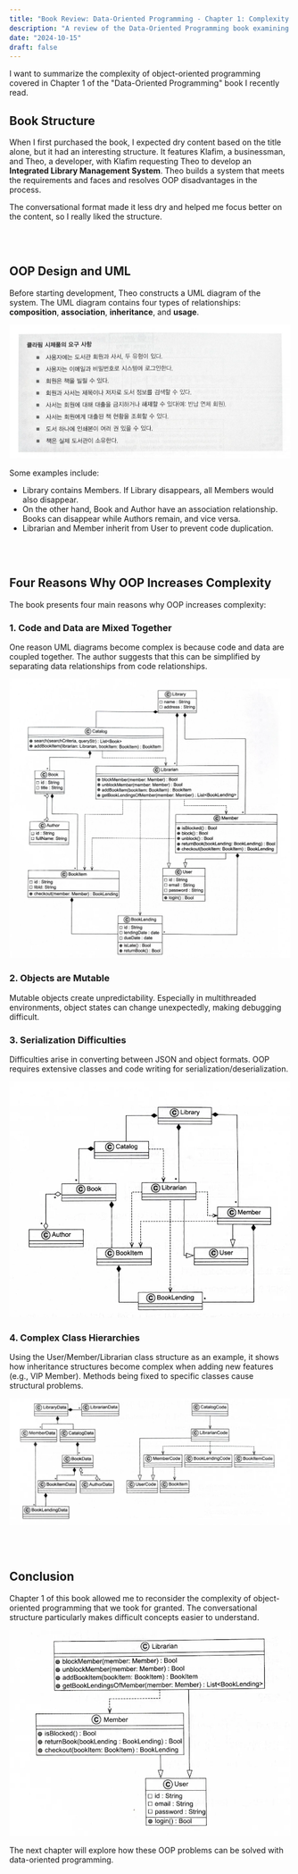 ```yaml
---
title: "Book Review: Data-Oriented Programming - Chapter 1: Complexity of Object-Oriented Programming"
description: "A review of the Data-Oriented Programming book examining the four factors that increase OOP complexity and their solutions"
date: "2024-10-15"
draft: false
---
```


I want to summarize the complexity of object-oriented programming covered in Chapter 1 of the "Data-Oriented Programming" book I recently read.

## Book Structure

When I first purchased the book, I expected dry content based on the title alone, but it had an interesting structure. It features Klafim, a businessman, and Theo, a developer, with Klafim requesting Theo to develop an **Integrated Library Management System**. Theo builds a system that meets the requirements and faces and resolves OOP disadvantages in the process.

The conversational format made it less dry and helped me focus better on the content, so I really liked the structure.

<br></br>

## OOP Design and UML

Before starting development, Theo constructs a UML diagram of the system. The UML diagram contains four types of relationships: **composition**, **association**, **inheritance**, and **usage**.

![OOP Design and UML Diagram](./diagram-1.webp)

Some examples include:
- Library contains Members. If Library disappears, all Members would also disappear.
- On the other hand, Book and Author have an association relationship. Books can disappear while Authors remain, and vice versa.
- Librarian and Member inherit from User to prevent code duplication.

<br></br>

## Four Reasons Why OOP Increases Complexity

The book presents four main reasons why OOP increases complexity:

### 1. Code and Data are Mixed Together

One reason UML diagrams become complex is because code and data are coupled together. The author suggests that this can be simplified by separating data relationships from code relationships.

![Code and Data Separation Diagram](./diagram-2.webp)

### 2. Objects are Mutable

Mutable objects create unpredictability. Especially in multithreaded environments, object states can change unexpectedly, making debugging difficult.

### 3. Serialization Difficulties

Difficulties arise in converting between JSON and object formats. OOP requires extensive classes and code writing for serialization/deserialization.

![JSON Serialization Issues](./diagram-3.webp)

### 4. Complex Class Hierarchies

Using the User/Member/Librarian class structure as an example, it shows how inheritance structures become complex when adding new features (e.g., VIP Member). Methods being fixed to specific classes cause structural problems.

![Complex Class Hierarchy Structure](./diagram-4.webp)

<br></br>

## Conclusion

Chapter 1 of this book allowed me to reconsider the complexity of object-oriented programming that we took for granted. The conversational structure particularly makes difficult concepts easier to understand.

![Data-Oriented Programming Concepts](./diagram-5.webp)

The next chapter will explore how these OOP problems can be solved with data-oriented programming.